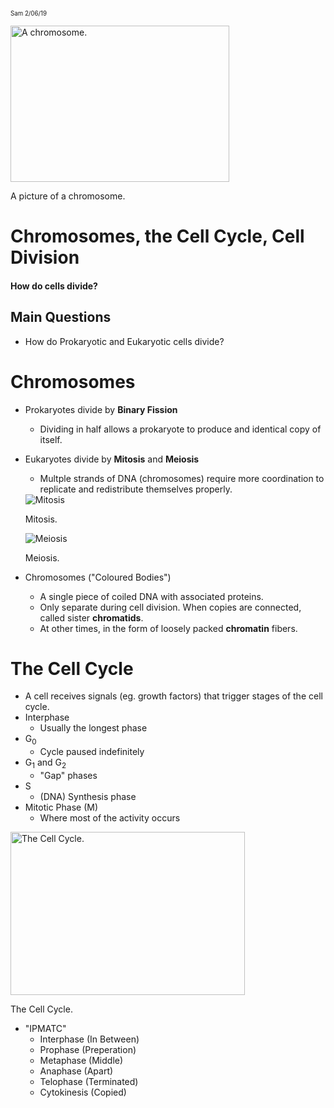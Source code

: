 <sub><sup>
Sam
2/06/19
</sup></sub>

<img src="https://dp9bxf2pat5uz.cloudfront.net/wp-content/uploads/chromosomes-700x500.jpg" alt="A chromosome." height="250" width="350">

A picture of a chromosome.

# Chromosomes, the Cell Cycle, Cell Division
#### How do cells divide?

## Main Questions
* How do Prokaryotic and Eukaryotic cells divide?

# Chromosomes
* Prokaryotes divide by **Binary Fission**
	* Dividing in half allows a prokaryote to produce and identical copy of itself.
* Eukaryotes divide by **Mitosis** and **Meiosis**
	* Multple strands of DNA (chromosomes) require more coordination to replicate and redistribute themselves properly.
	
	<img src="https://media.giphy.com/media/24CEMWKcu29gI/giphy.gif" alt="Mitosis">
	
	Mitosis.
	
	<img src="https://upload.wikimedia.org/wikipedia/commons/thumb/7/74/Meiosis_Stages.svg/1100px-Meiosis_Stages.svg.png" alt="Meiosis">
	
	Meiosis.
	
* Chromosomes ("Coloured Bodies")
	* A single piece of coiled DNA with associated proteins.
	* Only separate during cell division. When copies are connected, called sister **chromatids**.
	* At other times, in the form of loosely packed **chromatin** fibers.

# The Cell Cycle

* A cell receives signals (eg. growth factors) that trigger stages of the cell cycle.
* Interphase
	* Usually the longest phase
* G<sub>0</sub>
	* Cycle paused indefinitely
* G<sub>1</sub> and G<sub>2</sub>
	* "Gap" phases
* S
	* (DNA) Synthesis phase
* Mitotic Phase (M)
	* Where most of the activity occurs

<img src="https://www.siyavula.com/read/science/grade-10-lifesciences/cell-division/images/03-cell-division/BR_CellCycleDiagram.jpg" alt="The Cell Cycle." height="260.5" width="375">
	
The Cell Cycle.

* "IPMATC"
	* Interphase (In Between)
	* Prophase (Preperation)
	* Metaphase (Middle)
	* Anaphase (Apart)
	* Telophase (Terminated)
	* Cytokinesis (Copied)
